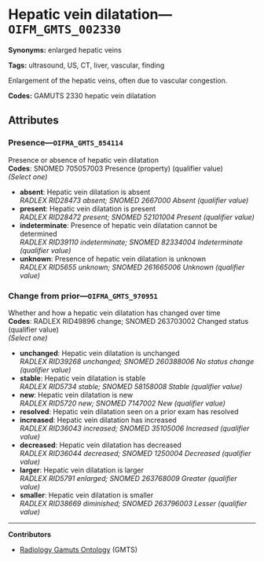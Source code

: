 # Hepatic vein dilatation—`OIFM_GMTS_002330`

**Synonyms:** enlarged hepatic veins

**Tags:** ultrasound, US, CT, liver, vascular, finding

Enlargement of the hepatic veins, often due to vascular congestion.

**Codes:** GAMUTS 2330 hepatic vein dilatation

## Attributes

### Presence—`OIFMA_GMTS_854114`

Presence or absence of hepatic vein dilatation  
**Codes**: SNOMED 705057003 Presence (property) (qualifier value)  
*(Select one)*

- **absent**: Hepatic vein dilatation is absent  
_RADLEX RID28473 absent; SNOMED 2667000 Absent (qualifier value)_
- **present**: Hepatic vein dilatation is present  
_RADLEX RID28472 present; SNOMED 52101004 Present (qualifier value)_
- **indeterminate**: Presence of hepatic vein dilatation cannot be determined  
_RADLEX RID39110 indeterminate; SNOMED 82334004 Indeterminate (qualifier value)_
- **unknown**: Presence of hepatic vein dilatation is unknown  
_RADLEX RID5655 unknown; SNOMED 261665006 Unknown (qualifier value)_

### Change from prior—`OIFMA_GMTS_970951`

Whether and how a hepatic vein dilatation has changed over time  
**Codes**: RADLEX RID49896 change; SNOMED 263703002 Changed status (qualifier value)  
*(Select one)*

- **unchanged**: Hepatic vein dilatation is unchanged  
_RADLEX RID39268 unchanged; SNOMED 260388006 No status change (qualifier value)_
- **stable**: Hepatic vein dilatation is stable  
_RADLEX RID5734 stable; SNOMED 58158008 Stable (qualifier value)_
- **new**: Hepatic vein dilatation is new  
_RADLEX RID5720 new; SNOMED 7147002 New (qualifier value)_
- **resolved**: Hepatic vein dilatation seen on a prior exam has resolved  
- **increased**: Hepatic vein dilatation has increased  
_RADLEX RID36043 increased; SNOMED 35105006 Increased (qualifier value)_
- **decreased**: Hepatic vein dilatation has decreased  
_RADLEX RID36044 decreased; SNOMED 1250004 Decreased (qualifier value)_
- **larger**: Hepatic vein dilatation is larger  
_RADLEX RID5791 enlarged; SNOMED 263768009 Greater (qualifier value)_
- **smaller**: Hepatic vein dilatation is smaller  
_RADLEX RID38669 diminished; SNOMED 263796003 Lesser (qualifier value)_

---

**Contributors**

- [Radiology Gamuts Ontology](https://gamuts.net/) (GMTS)